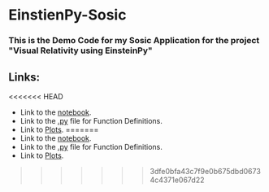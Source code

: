 # EinstienPy-Sosic
### This is the Demo Code for my Sosic Application for the project "Visual Relativity using EinsteinPy"

## Links:
<<<<<<< HEAD
+ Link to the [notebook](https://github.com/DumbMachine/EinstienPy-Sosic/tree/master/notebooks).
+ Link to the [.py](https://github.com/DumbMachine/EinstienPy-Sosic/blob/master/Plotter.py) file for Function Definitions.
+ Link to [Plots](https://github.com/DumbMachine/EinstienPy-Sosic/tree/master/plots).
=======
+ Link to the [notebook]().
+ Link to the [.py]() file for Function Definitions.
+ Link to [Plots]().
>>>>>>> 3dfe0bfa43c7f9e0b675dbd06734c4371e067d22
